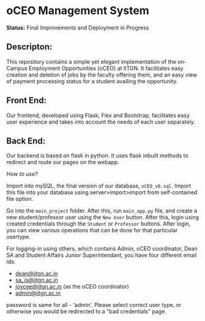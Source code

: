 # oCEO Management System
**Status:** Final Improvements and Deployment in Progress

## Descripton:
This repository contains a simple yet elegant implementation of the on-Campus Employment Opportunities (oCEO) at IITGN. It facilitates easy creation and deletion of jobs by the faculty offering them, and an easy view of payment processing status for a student availing the opportunity.

## Front End:
Our frontend, developed using Flask, Flex and Bootstrap, facilitates easy user experience and takes into account the needs of each user separately. 


## Back End:
Our backend is based on flask in python. It uses flask inbuilt methods to redirect and route our pages on the webapp.

*How to use?* 

Import into mySQL, the final version of our database, ```oCEO_v6.sql```. Import this file into your database using server>import>import from self-contained file option.

Go into the ```main_project``` folder. After this, run ```main_app.py``` file, and create a new student/professor user using the ```New User``` button. After this, login using created credentials through the ```Student``` or ```Professor``` buttons. After login, you can view various operations that can be done for that particular usertype.

For logging-in using others, which contains Admin, oCEO coordinator, Dean SA and Student Affairs Junior Superintendant, you have four different email ids:

- dean@iitgn.ac.in
- sa_js@iitgn.ac.in
- joycee@iitgn.ac.in (as the oCEO coordinator)
- admin@iitgn.ac.in

password is same for all - 'admin'. Please select correct user type, or otherwise you would be redirected to a "bad credentials" page.
